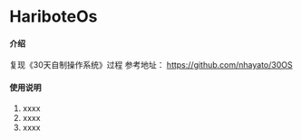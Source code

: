 # HariboteOs

#### 介绍
复现《30天自制操作系统》过程
参考地址： https://github.com/nhayato/30OS



#### 使用说明

1.  xxxx
2.  xxxx
3.  xxxx
